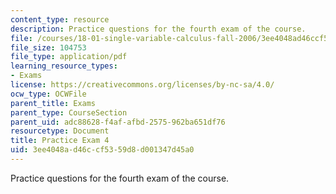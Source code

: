 ```yaml
---
content_type: resource
description: Practice questions for the fourth exam of the course.
file: /courses/18-01-single-variable-calculus-fall-2006/3ee4048ad46ccf5359d8d001347d45a0_prexam4b.pdf
file_size: 104753
file_type: application/pdf
learning_resource_types:
- Exams
license: https://creativecommons.org/licenses/by-nc-sa/4.0/
ocw_type: OCWFile
parent_title: Exams
parent_type: CourseSection
parent_uid: adc88628-f4af-afbd-2575-962ba651df76
resourcetype: Document
title: Practice Exam 4
uid: 3ee4048a-d46c-cf53-59d8-d001347d45a0
---
```

Practice questions for the fourth exam of the course.